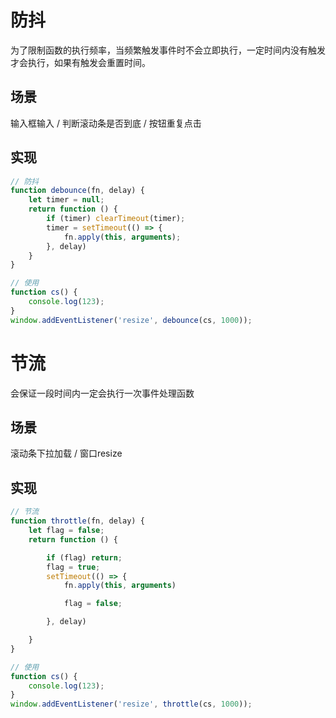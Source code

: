 # 防抖

为了限制函数的执行频率，当频繁触发事件时不会立即执行，一定时间内没有触发才会执行，如果有触发会重置时间。

## 场景

输入框输入 / 判断滚动条是否到底 / 按钮重复点击


## 实现
```js
// 防抖
function debounce(fn, delay) {
    let timer = null;
    return function () {
        if (timer) clearTimeout(timer);
        timer = setTimeout(() => {
            fn.apply(this, arguments);
        }, delay)
    }
}

// 使用
function cs() {
    console.log(123);
}
window.addEventListener('resize', debounce(cs, 1000));
```



# 节流

会保证一段时间内一定会执行一次事件处理函数

## 场景

滚动条下拉加载 / 窗口resize


## 实现

```js
// 节流
function throttle(fn, delay) {
    let flag = false;
    return function () {

        if (flag) return;
        flag = true;
        setTimeout(() => {
            fn.apply(this, arguments)

            flag = false;

        }, delay)

    }
}

// 使用
function cs() {
    console.log(123);
}
window.addEventListener('resize', throttle(cs, 1000));
```
